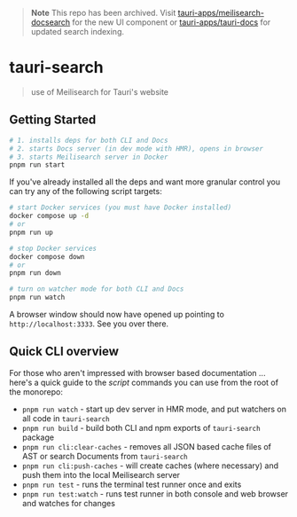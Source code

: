 > **Note**
> This repo has been archived. Visit [tauri-apps/meilisearch-docsearch](https://github.com/tauri-apps/meilisearch-docsearch) for the new UI component or [tauri-apps/tauri-docs](https://github.com/tauri-apps/tauri-docs) for updated search indexing.

# tauri-search

> use of Meilisearch for Tauri's website

## Getting Started

```bash
# 1. installs deps for both CLI and Docs
# 2. starts Docs server (in dev mode with HMR), opens in browser
# 3. starts Meilisearch server in Docker
pnpm run start
```

If you've already installed all the deps and want more granular control you can try any of the following script targets:

```bash
# start Docker services (you must have Docker installed)
docker compose up -d
# or
pnpm run up

# stop Docker services
docker compose down
# or
pnpm run down

# turn on watcher mode for both CLI and Docs
pnpm run watch
```

A browser window should now have opened up pointing to `http://localhost:3333`. See you over there.

## Quick CLI overview

For those who aren't impressed with browser based documentation ... here's a quick guide to the _script_ commands you can use from the root of the monorepo:

- `pnpm run watch` - start up dev server in HMR mode, and put watchers on all code in `tauri-search`
- `pnpm run build` - build both CLI and npm exports of `tauri-search` package
- `pnpm run cli:clear-caches` - removes all JSON based cache files of AST or search Documents from `tauri-search`
- `pnpm run cli:push-caches` - will create caches (where necessary) and push them into the local Meilisearch server
- `pnpm run test` - runs the terminal test runner once and exits
- `pnpm run test:watch` - runs test runner in both console and web browser and watches for changes
